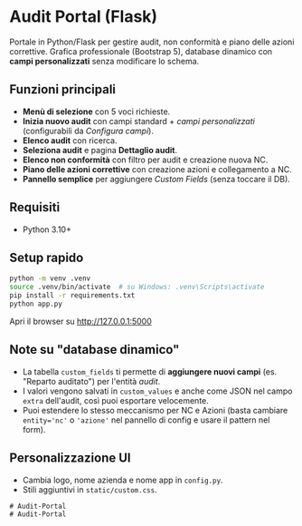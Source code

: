# Audit Portal (Flask)

Portale in Python/Flask per gestire audit, non conformità e piano delle azioni correttive.
Grafica professionale (Bootstrap 5), database dinamico con **campi personalizzati** senza modificare lo schema.

## Funzioni principali
- **Menù di selezione** con 5 voci richieste.
- **Inizia nuovo audit** con campi standard + *campi personalizzati* (configurabili da *Configura campi*).
- **Elenco audit** con ricerca.
- **Seleziona audit** e pagina **Dettaglio audit**.
- **Elenco non conformità** con filtro per audit e creazione nuova NC.
- **Piano delle azioni correttive** con creazione azioni e collegamento a NC.
- **Pannello semplice** per aggiungere *Custom Fields* (senza toccare il DB).

## Requisiti
- Python 3.10+

## Setup rapido
```bash
python -m venv .venv
source .venv/bin/activate  # su Windows: .venv\Scripts\activate
pip install -r requirements.txt
python app.py
```
Apri il browser su http://127.0.0.1:5000

## Note su "database dinamico"
- La tabella `custom_fields` ti permette di **aggiungere nuovi campi** (es. "Reparto auditato") per l'entità *audit*.
- I valori vengono salvati in `custom_values` e anche come JSON nel campo `extra` dell'audit, così puoi esportare velocemente.
- Puoi estendere lo stesso meccanismo per NC e Azioni (basta cambiare `entity='nc'` o `'azione'` nel pannello di config e usare il pattern nel form).

## Personalizzazione UI
- Cambia logo, nome azienda e nome app in `config.py`.
- Stili aggiuntivi in `static/custom.css`.
```
# Audit-Portal
# Audit-Portal
